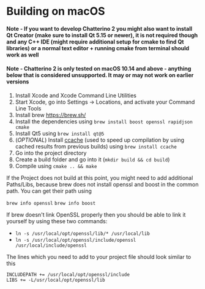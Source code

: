 # Building on macOS

#### Note - If you want to develop Chatterino 2 you might also want to install Qt Creator (make sure to install **Qt 5.15 or newer**), it is not required though and any C++ IDE (might require additional setup for cmake to find Qt libraries) or a normal text editor + running cmake from terminal should work as well

#### Note - Chatterino 2 is only tested on macOS 10.14 and above - anything below that is considered unsupported. It may or may not work on earlier versions

1. Install Xcode and Xcode Command Line Utilities
1. Start Xcode, go into Settings -> Locations, and activate your Command Line Tools
1. Install brew https://brew.sh/
1. Install the dependencies using `brew install boost openssl rapidjson cmake`
1. Install Qt5 using `brew install qt@5`
1. (_OPTIONAL_) Install [ccache](https://ccache.dev) (used to speed up compilation by using cached results from previous builds) using `brew install ccache`
1. Go into the project directory
1. Create a build folder and go into it (`mkdir build && cd build`)
1. Compile using `cmake .. && make`

If the Project does not build at this point, you might need to add additional Paths/Libs, because brew does not install openssl and boost in the common path. You can get their path using

`brew info openssl`
`brew info boost`

If brew doesn't link OpenSSL properly then you should be able to link it yourself by using these two commands:

- `ln -s /usr/local/opt/openssl/lib/* /usr/local/lib`
- `ln -s /usr/local/opt/openssl/include/openssl /usr/local/include/openssl`

The lines which you need to add to your project file should look similar to this

```
INCLUDEPATH += /usr/local/opt/openssl/include
LIBS += -L/usr/local/opt/openssl/lib
```
